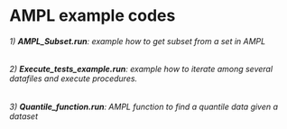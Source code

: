 # AMPL example codes

###### 1) **AMPL_Subset.run**: example how to get subset from a set in AMPL
###### 2) **Execute_tests_example.run**: example how to iterate among several datafiles and execute procedures.
###### 3) **Quantile_function.run**: AMPL function to find a quantile data given a dataset